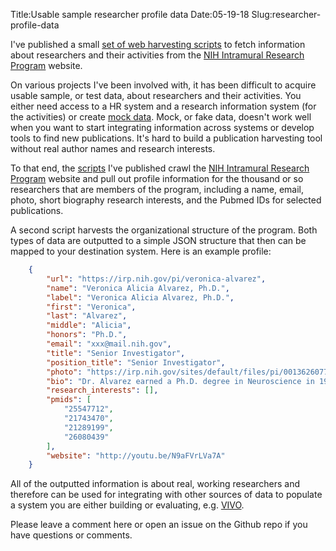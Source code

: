 Title:Usable sample researcher profile data
Date:05-19-18
Slug:researcher-profile-data

I've published a small [set of web harvesting scripts](https://github.com/lawlesst/researcher-profile-data) to fetch information about researchers and their activities from the [NIH Intramural Research Program](https://irp.nih.gov/our-research/principal-investigators) website.

On various projects I've been involved with, it has been difficult to acquire usable sample, or test data, about researchers and their activities. You either need access to a HR system and a research information system (for the activities) or create [mock data](https://github.com/lawlesst/vivo-sample-data). Mock, or fake data, doesn't work well when you want to start integrating information across systems or develop tools to find new publications. It's hard to build a publication harvesting tool without real author names and research interests.

<div class="center-wrapper">
<div class="github-card" data-github="lawlesst/researcher-profile-data" data-width="400" data-height="" data-theme="default"></div>
<script src="//cdn.jsdelivr.net/github-cards/latest/widget.js"></script>
</div>

To that end, the [scripts](https://github.com/lawlesst/researcher-profile-data) I've published crawl the [NIH Intramural Research Program](https://irp.nih.gov/our-research/principal-investigators) website and pull out profile information for the thousand or so researchers that are members of the program, including a name, email, photo, short biography research interests, and the Pubmed IDs for selected publications.

A second script harvests the organizational structure of the program. Both types of data are outputted to a simple JSON structure that then can be mapped to your destination system. Here is an example profile:

```json
    {
        "url": "https://irp.nih.gov/pi/veronica-alvarez",
        "name": "Veronica Alicia Alvarez, Ph.D.",
        "label": "Veronica Alicia Alvarez, Ph.D.",
        "first": "Veronica",
        "last": "Alvarez",
        "middle": "Alicia",
        "honors": "Ph.D.",
        "email": "xxx@mail.nih.gov",
        "title": "Senior Investigator",
        "position_title": "Senior Investigator",
        "photo": "https://irp.nih.gov/sites/default/files/pi/0013626077.jpg",
        "bio": "Dr. Alvarez earned a Ph.D. degree in Neuroscience in 1997 from University of Buenos Aires, Argentina. She trained as a postdoctoral fellow with Dr. John Williams at the Vollum Institute, OHSU from 1998 to 2001 studying the firing properties of locus coerulues neurons and its modulation by opioids. She then trained with Dr. Bernardo Sabatini at Harvard Medical School from 2001-2007 where she studied mechanisms of functional and morphological plasticity at glutamatergic synapses using electrophysiology and two-photon imaging. In 2008, she established an independent research program at NIAAA where she is investigator and acting chief of the Section on Neuronal Structure.",
        "research_interests": [],
        "pmids": [
            "25547712",
            "21743470",
            "21289199",
            "26080439"
        ],
        "website": "http://youtu.be/N9aFVrLVa7A"
    }
```

All of the outputted information is about real, working researchers and therefore can be used for integrating with other sources of data to populate a system you are either building or evaluating, e.g. [VIVO](http://vivoweb.org).

Please leave a comment here or open an issue on the Github repo if you have questions or comments.
